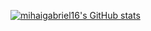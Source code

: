 [![mihaigabriel16's GitHub stats](https://github-readme-stats.vercel.app/api?username=mihaigabriel16&count_private=true&show_icons=true&theme=dracula)](https://github.com/anuraghazra/github-readme-stats)
